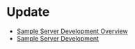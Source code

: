 # Update

- [Sample Server Development Overview](device/sample-server-overview.md)
- [Sample Server Development](device/sample-server-guidelines.md)
